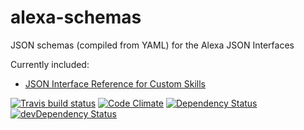 # alexa-schemas

JSON schemas (compiled from YAML) for the Alexa JSON Interfaces

Currently included:

- [JSON Interface Reference for Custom Skills](https://developer.amazon.com/public/solutions/alexa/alexa-skills-kit/docs/alexa-skills-kit-interface-reference)

[![Travis build status](http://img.shields.io/travis/rajington/alexa-schemas.svg?style=flat)](https://travis-ci.org/rajington/alexa-schemas)
[![Code Climate](https://codeclimate.com/github/rajington/alexa-schemas/badges/gpa.svg)](https://codeclimate.com/github/rajington/alexa-schemas)
[![Dependency Status](https://david-dm.org/rajington/alexa-schemas.svg)](https://david-dm.org/rajington/alexa-schemas)
[![devDependency Status](https://david-dm.org/rajington/alexa-schemas/dev-status.svg)](https://david-dm.org/rajington/alexa-schemas#info=devDependencies)
